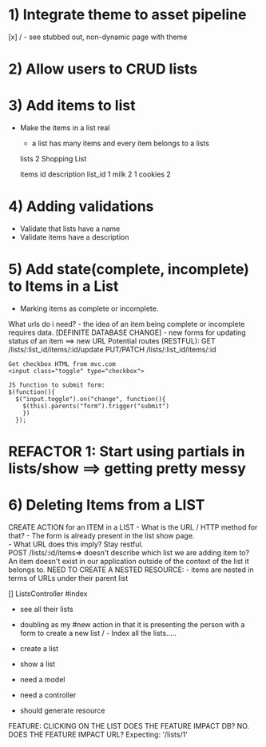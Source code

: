 # 1) Integrate theme to asset pipeline

  [x]   / - see stubbed out, non-dynamic page with theme

# 2) Allow users to CRUD lists

# 3) Add items to list
  - Make the items in a list real
    - a list has many items and every item belongs to a lists

    lists
    2       Shopping List

    items
    id      description   list_id
    1           milk        2
    1           cookies     2

# 4) Adding validations
  - Validate that lists have a name
  - Validate items have a description

# 5) Add state(complete, incomplete) to Items in a List
  - Marking items as complete or incomplete.

  What urls do i need?
    - the idea of an item being complete or incomplete requires data. [DEFINITE DATABASE CHANGE]
    - new forms for updating status of an item ==> new URL
    Potential routes (RESTFUL):
    GET /lists/:list_id/items/:id/update
    PUT/PATCH /lists/:list_id/items/:id

    Get checkbox HTML from mvc.com
    <input class="toggle" type="checkbox">

    JS function to submit form:
    $(function(){
      $("input.toggle").on("change", function(){
        $(this).parents("form").trigger("submit")
        })
      });

  # REFACTOR 1: Start using partials in lists/show ==> getting pretty messy

# 6) Deleting Items from a LIST





  CREATE ACTION for an ITEM in a LIST - What is the URL / HTTP method for that?
    - The form is already present in the list show page.  
    - What URL does this imply?  Stay restful.  
        POST /lists/:id/items=> doesn't describe which list we are adding item to?
        An item doesn't exist in our application outside of the context of the list it belongs to.
        NEED TO CREATE A NESTED RESOURCE:
          - items are nested in terms of URLs under their parent list

[] ListsController
#index
  - see all their lists
  - doubling as my #new action in that it is presenting the person with a form to create a new list
  / - Index all the lists.....

- create a list
- show a list


- need a model
- need a controller
- should generate resource

FEATURE: CLICKING ON THE LIST
DOES THE FEATURE IMPACT DB?  NO.
DOES THE FEATURE IMPACT URL? Expecting:  '/lists/1'
